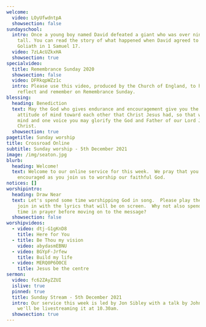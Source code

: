 ```yaml
---
welcome:
  video: LOyUfwdntpA
  showsection: false
sundayschool:
  intro: Once a young boy named David defeated a giant who was over nine feet
    tall. You can read the story of what happened when David agreed to take on
    Goliath in 1 Samuel 17.
  video: 7zLAcUZkxHA
  showsection: true
specialvideo:
  title: Remembrance Sunday 2020
  showsection: false
  video: DFRkqpWZz1c
  intro: Please use this video, produced by the Church of England, to help you
    reflect and remember on Remembrance Sunday.
blessing:
  heading: Benediction
  text: May the God who gives endurance and encouragement give you the same
    attitude of mind toward each other that Christ Jesus had, so that with one
    mind and one voice you may glorify the God and Father of our Lord Jesus
    Christ.
  showsection: true
pagetitle: Sunday worship
title: Crossroad Online
subtitle: Sunday worship - 5th December 2021
image: /img/seaton.jpg
blurb:
  heading: Welcome!
  text: Welcome to our online service for this week.  We pray that you'll be
    encouraged as you join us to worship our faithful God.
notices: []
worshipintro:
  heading: Draw Near
  text: Let's spend some time worshipping God in song.  Please play the videos and
    join in with the lyrics that will be on screen.  Why not also spend some
    time in prayer before moving on to the message?
  showsection: false
worshipvideos:
  - video: dtj-G1gKnD8
    title: Here for You
  - title: Be Thou my vision
    video: abydasmEBNU
  - video: BGYpF-Jrfew
    title: Build my life
  - video: MERQ0P6O0CE
    title: Jesus be the centre
sermon:
  video: fc62ZAyZZUI
  islive: true
  pinned: true
  title: Sunday Stream - 5th December 2021
  intro: Our service this week is led by Jon Sibley with a talk by John Smith and
    we'll be livestreaming it at 10.30am.
  showsection: true
---
```

